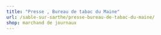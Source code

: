 ```yaml
---
title: "Presse , Bureau de tabac du Maine"
url: /sable-sur-sarthe/presse-bureau-de-tabac-du-maine/
shop: marchand de journaux
---
```

